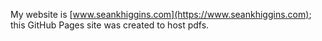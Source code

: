 My website is [www.seankhiggins.com](https://www.seankhiggins.com); this GitHub Pages site was created to host pdfs.
